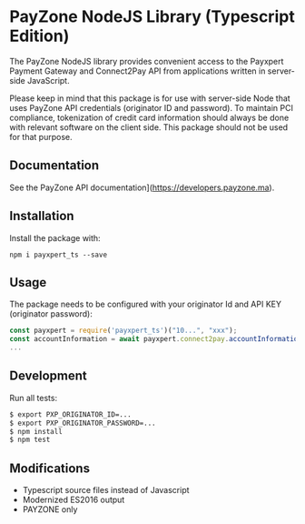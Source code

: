 # PayZone NodeJS Library (Typescript Edition)

The PayZone NodeJS library provides convenient access to the Payxpert 
Payment Gateway and Connect2Pay API from applications written in server-side
JavaScript.

Please keep in mind that this package is for use with server-side Node that
uses PayZone API credentials (originator ID and password). To maintain PCI 
compliance, tokenization of credit
card information should always be done with relevant software on the
client side. This package should not be used for that purpose.

## Documentation

See the PayZone API documentation](https://developers.payzone.ma).

## Installation

Install the package with:

    npm i payxpert_ts --save

## Usage

The package needs to be configured with your originator Id and API KEY
(originator password):

``` js
const payxpert = require('payxpert_ts')("10...", "xxx");
const accountInformation = await payxpert.connect2pay.accountInformation();
...
```
## Development

Run all tests:

```bash
$ export PXP_ORIGINATOR_ID=...
$ export PXP_ORIGINATOR_PASSWORD=...
$ npm install
$ npm test
```

## Modifications
- Typescript source files instead of Javascript
- Modernized ES2016 output
- PAYZONE only